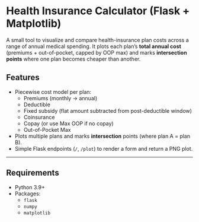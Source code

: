 # Health Insurance Calculator (Flask + Matplotlib)

A small tool to visualize and compare health-insurance plan costs across a range of annual medical spending. It plots each plan’s **total annual cost** (premiums + out-of-pocket, capped by OOP max) and marks **intersection points** where one plan becomes cheaper than another.

## Features

- Piecewise cost model per plan:
  - Premiums (monthly → annual)
  - Deductible
  - Fixed subsidy (flat amount subtracted from post-deductible window)
  - Coinsurance
  - Copay (or use Max OOP if no copay)
  - Out-of-Pocket Max
- Plots multiple plans and marks **intersection** points (where plan A = plan B).
- Simple Flask endpoints (`/`, `/plot`) to render a form and return a PNG plot.

---

## Requirements

- Python 3.9+
- Packages:
  - `flask`
  - `numpy`
  - `matplotlib`
